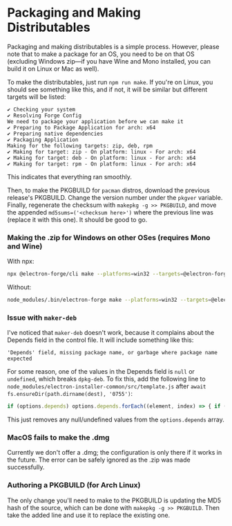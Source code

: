 # Packaging and Making Distributables

Packaging and making distributables is a simple process. However, please note that to make a package for an OS, you need to be on that OS \(excluding Windows zip—if you have Wine and Mono installed, you can build it on Linux or Mac as well\).

To make the distributables, just run `npm run make`. If you're on Linux, you should see something like this, and if not, it will be similar but different targets will be listed:

```text
✔ Checking your system
✔ Resolving Forge Config
We need to package your application before we can make it
✔ Preparing to Package Application for arch: x64
✔ Preparing native dependencies
✔ Packaging Application
Making for the following targets: zip, deb, rpm
✔ Making for target: zip - On platform: linux - For arch: x64
✔ Making for target: deb - On platform: linux - For arch: x64
✔ Making for target: rpm - On platform: linux - For arch: x64
```

This indicates that everything ran smoothly.

Then, to make the PKGBUILD for `pacman` distros, download the previous release's PKGBUILD. Change the version number under the `pkgver` variable. Finally, regenerate the checksum with `makepkg -g >> PKGBUILD`, and move the appended `md5sums=('<checksum here>')` where the previous line was \(replace it with this one\). It should be good to go.

### Making the .zip for Windows on other OSes \(requires Mono and Wine\)

With npx:

```bash
npx @electron-forge/cli make --platforms=win32 --targets=@electron-forge/maker-zip
```

Without:

```bash
node_modules/.bin/electron-forge make --platforms=win32 --targets=@electron-forge/maker-zip
```

### Issue with `maker-deb`

I've noticed that `maker-deb` doesn't work, because it complains about the Depends field in the control file. It will include something like this:

```text
'Depends' field, missing package name, or garbage where package name expected
```

For some reason, one of the values in the Depends field is `null` or `undefined`, which breaks `dpkg-deb`. To fix this, add the following line to `node_modules/electron-installer-common/src/template.js` after `await fs.ensureDir(path.dirname(dest), '0755')`:

```javascript
if (options.depends) options.depends.forEach((element, index) => { if (!element) options.depends.splice(index, 1) })
```

This just removes any null/undefined values from the `options.depends` array.

### MacOS fails to make the .dmg

Currently we don't offer a .dmg; the configuration is only there if it works in the future. The error can be safely ignored as the .zip was made successfully.

### Authoring a PKGBUILD \(for Arch Linux\)

The only change you'll need to make to the PKGBUILD is updating the MD5 hash of the source, which can be done with `makepkg -g >> PKGBUILD`. Then take the added line and use it to replace the existing one.

